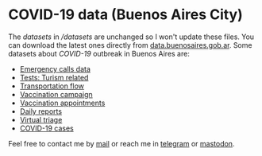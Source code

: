 # COVID-19 data (Buenos Aires City)

The *datasets* in */datasets* are unchanged so I won't update these files. You can download the latest ones
directly from [data.buenosaires.gob.ar](https://data.buenosaires.gob.ar/dataset?groups=covid-19). Some datasets
about *COVID-19* outbreak in Buenos Aires are:

- [Emergency calls data](https://data.buenosaires.gob.ar/dataset/llamados-107-covid)
- [Tests: Turism related](https://data.buenosaires.gob.ar/dataset/testeos-de-covid-19-por-turismo)
- [Transportation flow](https://data.buenosaires.gob.ar/dataset/flujo-vehicular-anillo-digital)
- [Vaccination campaign](https://data.buenosaires.gob.ar/dataset/plan-de-vacunacion-covid-19)
- [Vaccination appointments](https://data.buenosaires.gob.ar/dataset/turnos-para-vacunacion-covid-19)
- [Daily reports](https://data.buenosaires.gob.ar/dataset/reporte-covid)
- [Virtual triage](https://data.buenosaires.gob.ar/dataset/contactos-boti-triage-covid-19)
- [COVID-19 cases](https://data.buenosaires.gob.ar/dataset/casos-covid-19)

Feel free to contact me by [mail](mailto:rodrigovalla@protonmail.ch) or reach me in
[telegram](https://t.me/rvalla) or [mastodon](https://fosstodon.org/@rvalla).
